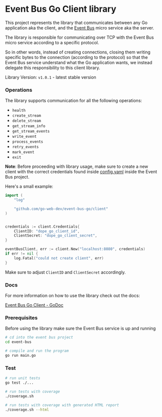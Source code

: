 # Event Bus Go Client library

This project represents the library that communicates between
any Go application aka the client, and the [Event Bus](https://github.com/go-web-dev/event-bus)
micro service aka the server.

The library is responsible for communicating over TCP with
the Event Bus micro service according to a specific protocol.

So in other words, instead of creating connections, closing them
writing specific bytes to the connection (according to the protocol)
so that the Event Bus service understand what the Go application wants,
we instead delegate this responsibility to this client library.

Library Version: `v1.0.1` -  latest stable version

### Operations

The library supports communication for all the following operations:

- `health`
- `create_stream`
- `delete_stream`
- `get_stream_info`
- `get_stream_events`
- `write_event`
- `process_events`
- `retry_events`
- `mark_event`
- `exit`

**Note**: Before proceeding with library usage, make sure to
create a new client with the correct credentials
found inside [config.yaml](https://github.com/go-web-dev/event-bus/blob/master/config/config.yaml)
inside the Event Bus project.

Here's a small example:

```go
import (
    "log"

    "github.com/go-web-dev/event-bus-go/client"
)


credentials := client.Credentials{
    ClientID: "dope_go_client_id",
    ClientSecret: "dope_go_client_secret",
}

eventBusClient, err := client.New("localhost:8080", credentials)
if err != nil {
    log.Fatal("could not create client", err)
}
```

Make sure to adjust `ClientID` and `ClientSecret` accordingly.

### Docs

For more information on how to use the library check out the docs:

[Event Bus Go Client - GoDoc](https://pkg.go.dev/github.com/go-web-dev/event-bus-go/client)

### Prerequisites

Before using the library make sure the Event Bus service is
up and running

```sh
# cd into the event bus project
cd event-bus

# compile and run the program
go run main.go
```

### Test

```sh
# run unit tests
go test ./...

# run tests with coverage
./coverage.sh

# run tests with coverage with generated HTML report
./coverage.sh --html
```
